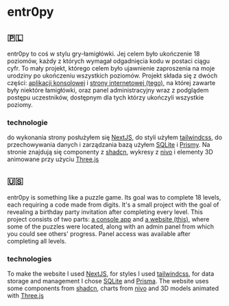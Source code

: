# entr0py

## 🇵🇱
entr0py to coś w stylu gry-łamigłówki. Jej celem było ukończenie 18 poziomów, każdy z których wymagał odgadnięcia kodu w postaci ciągu cyfr. To mały projekt, którego celem było ujawnienie zaproszenia na moje urodziny po ukończeniu wszystkich poziomów. Projekt składa się z dwóch części: [aplikacji konsolowej](https://github.com/filipkober/sekretnezaproszeniearg) i [strony internetowej (tego)](https://github.com/filipkober/entr0py), na której zawarte były niektóre łamigłówki, oraz panel administracyjny wraz z podglądem postępu uczestników, dostępnym dla tych którzy ukończyli wszystkie poziomy.

### technologie
do wykonania strony posłużyłem się [NextJS](https://nextjs.org/), do styli użyłem [tailwindcss](https://tailwindcss.com/), do przechowywania danych i zarządzania bazą użyłem [SQLite](https://www.sqlite.org/) i [Prismy](https://www.prisma.io/). Na stronie znajdują się componenty z [shadcn](https://ui.shadcn.com/), wykresy z [nivo](https://nivo.rocks/) i elementy 3D animowane przy użyciu [Three.js](https://threejs.org/)

## 🇺🇸
entr0py is something like a puzzle game. Its goal was to complete 18 levels, each requiring a code made from digits. It's a small project with the goal of revealing a birthday party invitation after completing every level. This project consists of two parts: [a console app](https://github.com/filipkober/sekretnezaproszeniearg) and [a website (this)](https://github.com/filipkober/entr0py), where some of the puzzles were located, along with an admin panel from which you could see others' progress. Panel access was available after completing all levels.

### technologies
To make the website I used [NextJS](https://nextjs.org/), for styles I used [tailwindcss](https://tailwindcss.com/), for data storage and management I chose [SQLite](https://www.sqlite.org/) and [Prisma](https://www.prisma.io/). The website uses some components from [shadcn](https://ui.shadcn.com/), charts from [nivo](https://nivo.rocks/) and 3D models animated with [Three.js](https://threejs.org/)
